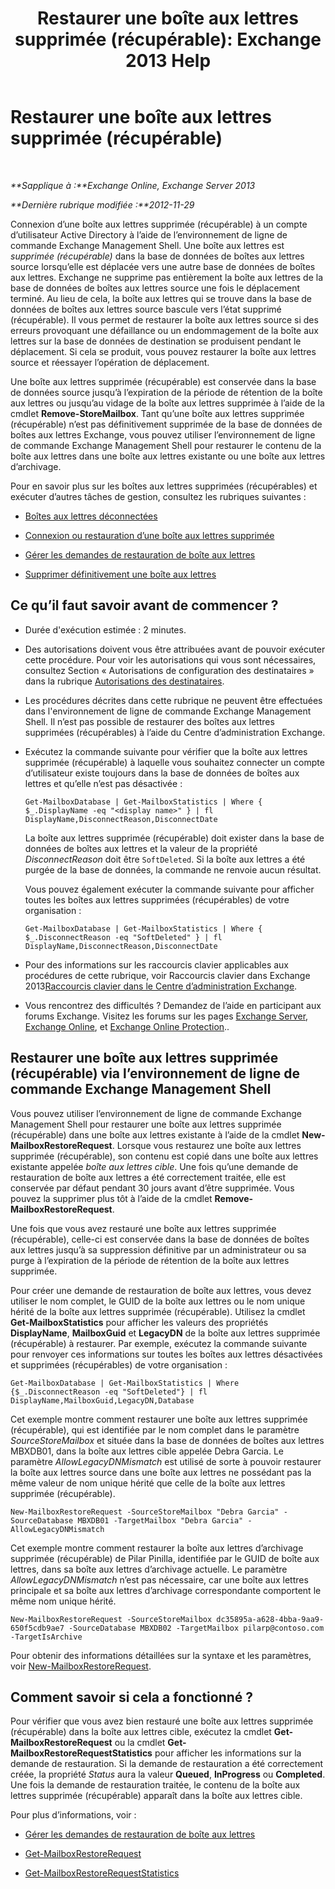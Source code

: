 ﻿---
title: 'Restaurer une boîte aux lettres supprimée (récupérable): Exchange 2013 Help'
TOCTitle: Restaurer une boîte aux lettres supprimée (récupérable)
ms:assetid: 4f3f5ce4-9d12-4ed8-9f70-d8a6aa8a1b2e
ms:mtpsurl: https://technet.microsoft.com/fr-fr/library/JJ863435(v=EXCHG.150)
ms:contentKeyID: 50555395
ms.date: 04/24/2018
mtps_version: v=EXCHG.150
ms.translationtype: HT
---

# Restaurer une boîte aux lettres supprimée (récupérable)

 

_**Sapplique à :**Exchange Online, Exchange Server 2013_

_**Dernière rubrique modifiée :**2012-11-29_

Connexion d’une boîte aux lettres supprimée (récupérable) à un compte d’utilisateur Active Directory à l’aide de l’environnement de ligne de commande Exchange Management Shell. Une boîte aux lettres est *supprimée (récupérable)* dans la base de données de boîtes aux lettres source lorsqu’elle est déplacée vers une autre base de données de boîtes aux lettres. Exchange ne supprime pas entièrement la boîte aux lettres de la base de données de boîtes aux lettres source une fois le déplacement terminé. Au lieu de cela, la boîte aux lettres qui se trouve dans la base de données de boîtes aux lettres source bascule vers l’état supprimé (récupérable). Il vous permet de restaurer la boîte aux lettres source si des erreurs provoquant une défaillance ou un endommagement de la boîte aux lettres sur la base de données de destination se produisent pendant le déplacement. Si cela se produit, vous pouvez restaurer la boîte aux lettres source et réessayer l’opération de déplacement.

Une boîte aux lettres supprimée (récupérable) est conservée dans la base de données source jusqu’à l’expiration de la période de rétention de la boîte aux lettres ou jusqu’au vidage de la boîte aux lettres supprimée à l’aide de la cmdlet **Remove-StoreMailbox**. Tant qu’une boîte aux lettres supprimée (récupérable) n’est pas définitivement supprimée de la base de données de boîtes aux lettres Exchange, vous pouvez utiliser l’environnement de ligne de commande Exchange Management Shell pour restaurer le contenu de la boîte aux lettres dans une boîte aux lettres existante ou une boîte aux lettres d’archivage.

Pour en savoir plus sur les boîtes aux lettres supprimées (récupérables) et exécuter d’autres tâches de gestion, consultez les rubriques suivantes :

  - [Boîtes aux lettres déconnectées](disconnected-mailboxes-exchange-2013-help.md)

  - [Connexion ou restauration d’une boîte aux lettres supprimée](connect-or-restore-a-deleted-mailbox-exchange-2013-help.md)

  - [Gérer les demandes de restauration de boîte aux lettres](manage-mailbox-restore-requests-exchange-2013-help.md)

  - [Supprimer définitivement une boîte aux lettres](permanently-delete-a-mailbox-exchange-2013-help.md)

## Ce qu’il faut savoir avant de commencer ?

  - Durée d'exécution estimée : 2 minutes.

  - Des autorisations doivent vous être attribuées avant de pouvoir exécuter cette procédure. Pour voir les autorisations qui vous sont nécessaires, consultez Section « Autorisations de configuration des destinataires » dans la rubrique [Autorisations des destinataires](recipients-permissions-exchange-2013-help.md).

  - Les procédures décrites dans cette rubrique ne peuvent être effectuées dans l'environnement de ligne de commande Exchange Management Shell. Il n’est pas possible de restaurer des boîtes aux lettres supprimées (récupérables) à l’aide du Centre d’administration Exchange.

  - Exécutez la commande suivante pour vérifier que la boîte aux lettres supprimée (récupérable) à laquelle vous souhaitez connecter un compte d’utilisateur existe toujours dans la base de données de boîtes aux lettres et qu’elle n’est pas désactivée :
    
        Get-MailboxDatabase | Get-MailboxStatistics | Where { $_.DisplayName -eq "<display name>" } | fl DisplayName,DisconnectReason,DisconnectDate
    
    La boîte aux lettres supprimée (récupérable) doit exister dans la base de données de boîtes aux lettres et la valeur de la propriété *DisconnectReason* doit être `SoftDeleted`. Si la boîte aux lettres a été purgée de la base de données, la commande ne renvoie aucun résultat.
    
    Vous pouvez également exécuter la commande suivante pour afficher toutes les boîtes aux lettres supprimées (récupérables) de votre organisation :
    
        Get-MailboxDatabase | Get-MailboxStatistics | Where { $_.DisconnectReason -eq "SoftDeleted" } | fl DisplayName,DisconnectReason,DisconnectDate

  - Pour des informations sur les raccourcis clavier applicables aux procédures de cette rubrique, voir Raccourcis clavier dans Exchange 2013[Raccourcis clavier dans le Centre d’administration Exchange](keyboard-shortcuts-in-the-exchange-admin-center-exchange-online-protection-help.md).

  - Vous rencontrez des difficultés ? Demandez de l’aide en participant aux forums Exchange. Visitez les forums sur les pages [Exchange Server](https://go.microsoft.com/fwlink/p/?linkid=60612), [Exchange Online](https://go.microsoft.com/fwlink/p/?linkid=267542), et [Exchange Online Protection](https://go.microsoft.com/fwlink/p/?linkid=285351)..

## Restaurer une boîte aux lettres supprimée (récupérable) via l’environnement de ligne de commande Exchange Management Shell

Vous pouvez utiliser l’environnement de ligne de commande Exchange Management Shell pour restaurer une boîte aux lettres supprimée (récupérable) dans une boîte aux lettres existante à l’aide de la cmdlet **New-MailboxRestoreRequest**. Lorsque vous restaurez une boîte aux lettres supprimée (récupérable), son contenu est copié dans une boîte aux lettres existante appelée *boîte aux lettres cible*. Une fois qu’une demande de restauration de boîte aux lettres a été correctement traitée, elle est conservée par défaut pendant 30 jours avant d’être supprimée. Vous pouvez la supprimer plus tôt à l’aide de la cmdlet **Remove-MailboxRestoreRequest**.

Une fois que vous avez restauré une boîte aux lettres supprimée (récupérable), celle-ci est conservée dans la base de données de boîtes aux lettres jusqu’à sa suppression définitive par un administrateur ou sa purge à l’expiration de la période de rétention de la boîte aux lettres supprimée.

Pour créer une demande de restauration de boîte aux lettres, vous devez utiliser le nom complet, le GUID de la boîte aux lettres ou le nom unique hérité de la boîte aux lettres supprimée (récupérable). Utilisez la cmdlet **Get-MailboxStatistics** pour afficher les valeurs des propriétés **DisplayName**, **MailboxGuid** et **LegacyDN** de la boîte aux lettres supprimée (récupérable) à restaurer. Par exemple, exécutez la commande suivante pour renvoyer ces informations sur toutes les boîtes aux lettres désactivées et supprimées (récupérables) de votre organisation :

    Get-MailboxDatabase | Get-MailboxStatistics | Where {$_.DisconnectReason -eq "SoftDeleted"} | fl DisplayName,MailboxGuid,LegacyDN,Database

Cet exemple montre comment restaurer une boîte aux lettres supprimée (récupérable), qui est identifiée par le nom complet dans le paramètre *SourceStoreMailbox* et située dans la base de données de boîtes aux lettres MBXDB01, dans la boîte aux lettres cible appelée Debra Garcia. Le paramètre *AllowLegacyDNMismatch* est utilisé de sorte à pouvoir restaurer la boîte aux lettres source dans une boîte aux lettres ne possédant pas la même valeur de nom unique hérité que celle de la boîte aux lettres supprimée (récupérable).

    New-MailboxRestoreRequest -SourceStoreMailbox "Debra Garcia" -SourceDatabase MBXDB01 -TargetMailbox "Debra Garcia" -AllowLegacyDNMismatch

Cet exemple montre comment restaurer la boîte aux lettres d’archivage supprimée (récupérable) de Pilar Pinilla, identifiée par le GUID de boîte aux lettres, dans sa boîte aux lettres d’archivage actuelle. Le paramètre *AllowLegacyDNMismatch* n’est pas nécessaire, car une boîte aux lettres principale et sa boîte aux lettres d’archivage correspondante comportent le même nom unique hérité.

    New-MailboxRestoreRequest -SourceStoreMailbox dc35895a-a628-4bba-9aa9-650f5cdb9ae7 -SourceDatabase MBXDB02 -TargetMailbox pilarp@contoso.com -TargetIsArchive

Pour obtenir des informations détaillées sur la syntaxe et les paramètres, voir [New-MailboxRestoreRequest](https://technet.microsoft.com/fr-fr/library/ff829875\(v=exchg.150\)).

## Comment savoir si cela a fonctionné ?

Pour vérifier que vous avez bien restauré une boîte aux lettres supprimée (récupérable) dans la boîte aux lettres cible, exécutez la cmdlet **Get-MailboxRestoreRequest** ou la cmdlet **Get-MailboxRestoreRequestStatistics** pour afficher les informations sur la demande de restauration. Si la demande de restauration a été correctement créée, la propriété *Status* aura la valeur **Queued**, **InProgress** ou **Completed**. Une fois la demande de restauration traitée, le contenu de la boîte aux lettres supprimée (récupérable) apparaît dans la boîte aux lettres cible.

Pour plus d’informations, voir :

  - [Gérer les demandes de restauration de boîte aux lettres](manage-mailbox-restore-requests-exchange-2013-help.md)

  - [Get-MailboxRestoreRequest](https://technet.microsoft.com/fr-fr/library/ff829907\(v=exchg.150\))

  - [Get-MailboxRestoreRequestStatistics](https://technet.microsoft.com/fr-fr/library/ff829912\(v=exchg.150\))

